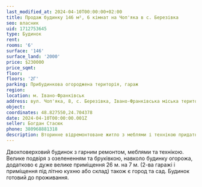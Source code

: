 ```yaml
---
last_modified_at: 2024-04-10T00:00:00+02:00
title: Продаж будинку 146 м², 6 кімнат на Чоп'яка в с. Березівка
seo: власник
uid: 1712753645
type: Будинок
rent:
rooms: '6'
surface: '146'
surface_land: '2000'
price: $230000
price_sqmt:
floor:
floors: '2Г'
parking: Прибудинкова огороджена територія, гараж
region:
location: м. Івано-Франківськ
address: вул. Чоп'яка, 8, с. Березівка, Івано-Франківська міська територіальна громада
object:
coordinates: 48.827550,24.704378
date: 2024-04-10T00:00:00.001Z
seller: Богдан Стасюк
phone: 380968881318
description: Вторинне відремонтоване житло з меблями і технікою придатне і готове для проживання
---
```


Двохповерховий будинок з гарним ремонтом, меблями та технікою. Велике подвіря з озелененням та бруківкою, навколо будинку огорожа, додатково є дуже велике приміщення 26 м. на 7 м. (2-ва гаражі і приміщення під літню кухню або склад) також є город та сад. Будинок готовий до проживання.
